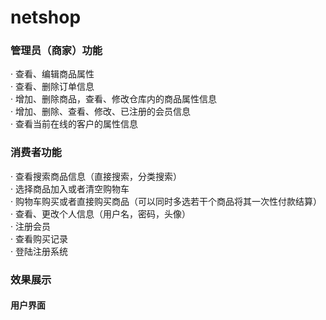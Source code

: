 # netshop
### 管理员（商家）功能<br>
· 查看、编辑商品属性<br>
· 查看、删除订单信息<br>
· 增加、删除商品，查看、修改仓库内的商品属性信息<br>
· 增加、删除、查看、修改、已注册的会员信息<br>
· 查看当前在线的客户的属性信息<br>
### 消费者功能<br>
· 查看搜索商品信息（直接搜索，分类搜索）<br>
· 选择商品加入或者清空购物车<br>
· 购物车购买或者直接购买商品（可以同时多选若干个商品将其一次性付款结算）<br>
· 查看、更改个人信息（用户名，密码，头像）<br>
· 注册会员<br>
· 查看购买记录<br>
· 登陆注册系统
### 效果展示<br>
#### 用户界面<br>
